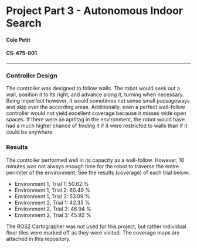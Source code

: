# Project Part 3 - Autonomous Indoor Search
#### Cole Petit
#### CS-475-001

---------

### __Controller Design__

The controller was designed to follow walls. The robot would seek out a wall, position it to its right, and advance along it, turning when necessary. Being imperfect however, it would sometimes not sense small passageways and skip over the according areas. Additionally, even a perfect wall-follow controller would not yield excellent coverage because it misses wide open spaces. If there were an apriltag in the environment, the robot would have had a much higher chance of finding it if it were restricted to walls than if it could be anywhere

### __Results__

The controller performed well in its capacity as a wall-follow. However, 10 minutes was not always enough time for the robot to traverse the entire perimiter of the environment. See the results (coverage) of each trial below:

- Environment 1, Trial 1: 50.62 %
- Environment 1, Trial 2: 60.49 %
- Environment 1, Trial 3: 53.09 %
- Environment 2, Trial 1: 42.35 %
- Environment 2, Trial 2: 46.94 %
- Environment 2, Trial 3: 45.92 %

The ROS2 Cartographer was not used for this project, but rather individual floor tiles were marked off as they were visited. The coverage maps are attached in this repository.